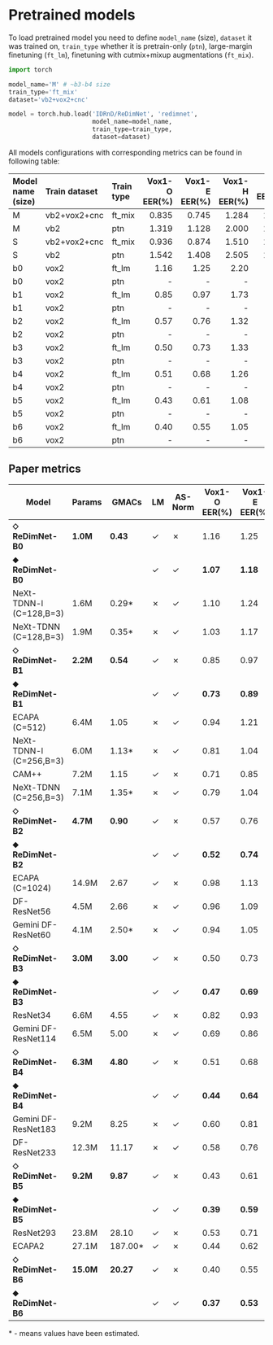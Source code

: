 # Pretrained models

To load pretrained model you need to define `model_name` (size), `dataset` it was trained on, `train_type` whether it is pretrain-only (`ptn`), large-margin finetuning (`ft_lm`), finetuning with cutmix+mixup augmentations (`ft_mix`). 

```python
import torch

model_name='M' # ~b3-b4 size
train_type='ft_mix'
dataset='vb2+vox2+cnc'

model = torch.hub.load('IDRnD/ReDimNet', 'redimnet', 
                       model_name=model_name, 
                       train_type=train_type, 
                       dataset=dataset)
```

All models configurations with corresponding metrics can be found in following table:

| Model name (size)   |  Train dataset  |    Train type   |   Vox1-O EER(%) |   Vox1-E EER(%) |   Vox1-H EER(%) |   SITW EER(%) |   VOICES EER(%) |   CN-Celeb EER(%) |
|:-------------|:-------------|:-------------|-------------:|-------------:|-------------:|-----------:|-------------:|---------------:|
| M            | vb2+vox2+cnc | ft_mix       |            0.835 |            0.745 |            1.284 |          1.203 |            2.703 |              7.474 |
| M            | vb2          | ptn          |            1.319 |            1.128 |            2.000 |          1.482 |            4.116 |              9.012 |
| S            | vb2+vox2+cnc | ft_mix       |            0.936 |            0.874 |            1.510 |          1.310 |            2.774 |              8.043 |
| S            | vb2          | ptn          |            1.542 |            1.408 |            2.505 |          1.781 |            3.987 |              9.592 |
| b0           | vox2         | ft_lm        | 1.16 | 1.25 | 2.20 |          - |            - |              - |
| b0           | vox2         | ptn          |            - |            - |            - |          - |            - |              - |
| b1           | vox2         | ft_lm        | 0.85 | 0.97 | 1.73 |          - |            - |              - |
| b1           | vox2         | ptn          |            - |            - |            - |          - |            - |              - |
| b2           | vox2         | ft_lm        | 0.57 | 0.76 | 1.32 |          - |            - |              - |
| b2           | vox2         | ptn          |            - |            - |            - |          - |            - |              - |
| b3           | vox2         | ft_lm        | 0.50 | 0.73 | 1.33 |          - |            - |              - |
| b3           | vox2         | ptn          |            - |            - |            - |          - |            - |              - |
| b4           | vox2         | ft_lm        | 0.51 | 0.68 | 1.26 |          - |            - |              - |
| b4           | vox2         | ptn          |            - |            - |            - |          - |            - |              - |
| b5           | vox2         | ft_lm        | 0.43 | 0.61 | 1.08 |          - |            - |              - |
| b5           | vox2         | ptn          |            - |            - |            - |          - |            - |              - |
| b6           | vox2         | ft_lm        | 0.40 | 0.55 | 1.05 |          - |            - |              - |
| b6           | vox2         | ptn          |            - |            - |            - |          - |            - |              - |

## Paper metrics

| Model | Params | GMACs | LM | AS-Norm | Vox1-O EER(%) | Vox1-E EER(%) | Vox1-H EER(%) |
|-------|--------|-------|----|---------|---------------|---------------|---------------|
| **⬦ ReDimNet-B0** | **1.0M** | **0.43** | ✓ | ✗ | 1.16 | 1.25 | 2.20 |
| **⬥ ReDimNet-B0** | | | ✓ | ✓ | **1.07** | **1.18** | **2.01** |
| NeXt-TDNN-l (C=128,B=3)| 1.6M | 0.29* | ✗ | ✓ | 1.10 | 1.24 | 2.12 |
| NeXt-TDNN (C=128,B=3)| 1.9M | 0.35* | ✗ | ✓ | 1.03 | 1.17 | 1.98 |
| **⬦ ReDimNet-B1** | **2.2M** | **0.54** | ✓ | ✗ | 0.85 | 0.97 | 1.73 |
| **⬥ ReDimNet-B1** | | | ✓ | ✓ | **0.73** | **0.89** | **1.57** |
| ECAPA (C=512) | 6.4M | 1.05 | ✗ | ✓ | 0.94 | 1.21 | 2.20 |
| NeXt-TDNN-l (C=256,B=3)| 6.0M | 1.13* | ✗ | ✓ | 0.81 | 1.04 | 1.86 |
| CAM++ | 7.2M | 1.15 | ✓ | ✗ | 0.71 | 0.85 | 1.66 |
| NeXt-TDNN (C=256,B=3)| 7.1M | 1.35* | ✗ | ✓ | 0.79 | 1.04 | 1.82 |
| **⬦ ReDimNet-B2** | **4.7M** | **0.90** | ✓ | ✗ | 0.57 | 0.76 | 1.32 |
| **⬥ ReDimNet-B2** | | | ✓ | ✓ | **0.52** | **0.74** | **1.27** |
| ECAPA (C=1024) | 14.9M | 2.67 | ✓ | ✗ | 0.98 | 1.13 | 2.09 |
| DF-ResNet56 | 4.5M | 2.66 | ✗ | ✓ | 0.96 | 1.09 | 1.99 |
| Gemini DF-ResNet60 | 4.1M | 2.50* | ✗ | ✓ | 0.94 | 1.05 | 1.80 |
| **⬦ ReDimNet-B3** | **3.0M** | **3.00** | ✓ | ✗ | 0.50 | 0.73 | 1.33 |
| **⬥ ReDimNet-B3** | | | ✓ | ✓ | **0.47** | **0.69** | **1.23** |
| ResNet34 | 6.6M | 4.55 | ✓ | ✗ | 0.82 | 0.93 | 1.68 |
| Gemini DF-ResNet114 | 6.5M | 5.00 | ✗ | ✓ | 0.69 | 0.86 | 1.49 |
| **⬦ ReDimNet-B4** | **6.3M** | **4.80** | ✓ | ✗ | 0.51 | 0.68 | 1.26 |
| **⬥ ReDimNet-B4** | | | ✓ | ✓ | **0.44** | **0.64** | **1.17** |
| Gemini DF-ResNet183 | 9.2M | 8.25 | ✗ | ✓ | 0.60 | 0.81 | 1.44 |
| DF-ResNet233 | 12.3M | 11.17 | ✗ | ✓ | 0.58 | 0.76 | 1.44 |
| **⬦ ReDimNet-B5** | **9.2M** | **9.87** | ✓ | ✗ | 0.43 | 0.61 | 1.08 |
| **⬥ ReDimNet-B5** | | | ✓ | ✓ | **0.39** | **0.59** | **1.05** |
| ResNet293 | 23.8M | 28.10 | ✓ | ✗ | 0.53 | 0.71 | 1.30 |
| ECAPA2 | 27.1M | 187.00* | ✓ | ✗ | 0.44 | 0.62 | 1.15 |
| **⬦ ReDimNet-B6** | **15.0M** | **20.27** | ✓ | ✗ | 0.40 | 0.55 | 1.05 |
| **⬥ ReDimNet-B6** | | | ✓ | ✓ | **0.37** | **0.53** | **1.00** |

\* - means values have been estimated.